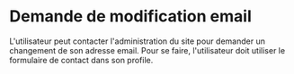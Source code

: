 # Demande de modification email

L'utilisateur peut contacter l'administration du site pour demander un changement de son adresse email. Pour se faire, l'utilisateur doit utiliser le formulaire de contact dans son profile.
